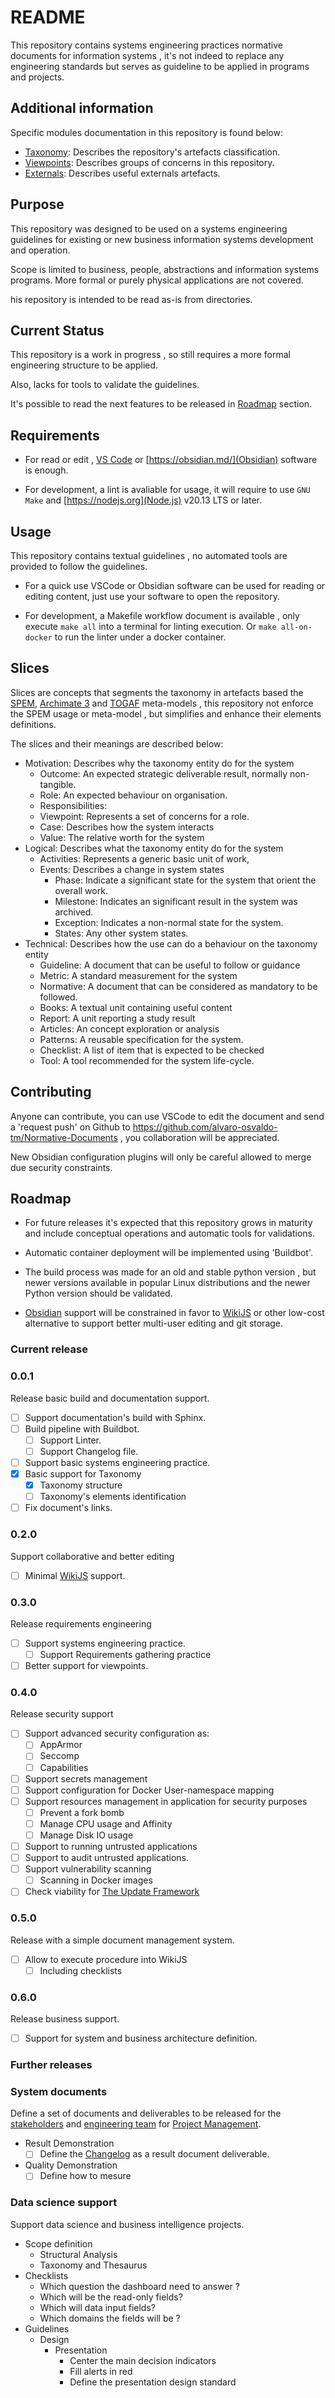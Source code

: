 # README

This repository contains systems engineering practices normative documents for information systems , it's not indeed to replace any engineering standards but serves as guideline to be applied in programs and projects.

## Additional information

Specific modules documentation in this repository is found below:

-   [Taxonomy](Taxonomy/README.md): Describes the repository's artefacts classification.
-   [Viewpoints](Viewpoints/README.md): Describes groups of concerns in this repository.
-   [Externals](Externals/Externals.md): Describes useful externals artefacts.

## Purpose

This repository was designed to be used on a systems engineering guidelines for existing or new business information systems development and operation.

Scope is limited to business, people, abstractions and information systems programs. More formal or purely physical applications are not covered.

his repository is intended to be read as-is from directories.

## Current Status

This repository is a work in progress , so still requires a more formal engineering structure to be applied.

Also, lacks for tools to validate the guidelines.

It's possible to read the next features to be released in [Roadmap](#roadmap) section.

## Requirements

-   For read or edit , [VS Code](https://code.visualstudio.com/) or [https://obsidian.md/](Obsidian) software is enough.

-   For development, a lint is avaliable for usage, it will require to use `GNU Make` and [https://nodejs.org](Node.js) v20.13 LTS or later.

## Usage

This repository contains textual guidelines , no automated tools are provided to follow the guidelines.

-   For a quick use VSCode or Obsidian software can be used for reading or editing content, just use your software to open the repository.

-   For development, a Makefile workflow document is available , only execute `make all` into a terminal for linting execution. Or `make all-on-docker` to run the linter under a docker container.

## Slices 

Slices are concepts that segments the taxonomy in artefacts based the [SPEM](https://www.omg.org/spec/SPEM/2.0/About-SPEM),  [Archimate 3](https://pubs.opengroup.org/architecture/archimate3-doc/index.html) and [TOGAF](https://www.opengroup.org/togaf/10thedition) meta-models , this repository not enforce the SPEM usage or meta-model , but simplifies and enhance their elements definitions.

The slices and their meanings are described below:


- Motivation: Describes why the taxonomy entity do for the system
	- Outcome: An expected strategic deliverable result, normally non-tangible.
	- Role: An expected behaviour on organisation.
	- Responsibilities: 
	- Viewpoint: Represents a set of concerns for a role.
	- Case: Describes how the system interacts 
	- Value: The relative worth for the system 
- Logical: Describes what the taxonomy entity do for the system
	- Activities: Represents a generic basic unit of work, 
	- Events: Describes a change in system states
		- Phase: Indicate a significant state for the system that orient the overall work.
		- Milestone: Indicates an significant result in the system was archived.
		- Exception: Indicates a non-normal state for the system.
		- States: Any other system states.
- Technical: Describes how the use can do a behaviour on the taxonomy entity
	- Guideline: A document that can be useful to follow or guidance
	- Metric: A standard measurement for the system
	- Normative: A document that can be considered as mandatory to be followed.
	- Books: A textual unit containing useful content
	- Report: A unit reporting a study result
	- Articles: An concept exploration or analysis
	- Patterns: A reusable specification for the system.
	- Checklist: A list of item that is expected to be checked 
	- Tool: A tool recommended for the system life-cycle.



## Contributing

Anyone can contribute, you can use VSCode to edit the document and send a 'request push' on Github to <https://github.com/alvaro-osvaldo-tm/Normative-Documents> , you collaboration will be appreciated.

New Obsidian configuration plugins will only be careful allowed to merge due security constraints.

## Roadmap

-   For future releases it's expected that this repository grows in maturity and include conceptual operations and automatic tools for validations.

-   Automatic container deployment will be implemented using 'Buildbot'.

-   The build process was made for an old and stable python version , but newer versions available in popular Linux distributions and the newer Python version should be validated.

-   [Obsidian](Tools/Management/Knowledge%20Management/Information%20Capture/Obsidian.md) support will be constrained in favor to [WikiJS](Tools/Management/Knowledge%20Management/Information%20Capture/WikiJS.md) or other low-cost alternative to support better multi-user editing and git storage.

### Current release

### 0.0.1

Release basic build and documentation support.

-   [ ] Support documentation's build with Sphinx.
-   [ ] Build pipeline with Buildbot.
    -   [ ] Support Linter.
    -   [ ] Support Changelog file.
-   [ ] Support basic systems engineering practice.
-   [x] Basic support for Taxonomy
    -   [x] Taxonomy structure
    -   [ ] Taxonomy's elements identification
-   [ ] Fix document's links.

### 0.2.0

Support collaborative and better editing

-   [ ] Minimal [WikiJS](Tools/Management/Knowledge%20Management/Information%20Capture/WikiJS.md) support.

### 0.3.0

Release requirements engineering

-   [ ] Support systems engineering practice.
    -   [ ] Support Requirements gathering practice
-   [ ] Better support for viewpoints.

### 0.4.0

Release security support

-   [ ] Support advanced security configuration as:
    -   [ ] AppArmor
    -   [ ] Seccomp
    -   [ ] Capabilities
-   [ ] Support secrets management
-   [ ] Support configuration for Docker User-namespace mapping
-   [ ] Support resources management in application for security purposes
    -   [ ] Prevent a fork bomb
    -   [ ] Manage CPU usage and Affinity
    -   [ ] Manage Disk IO usage
-   [ ] Support to running untrusted applications
-   [ ] Support to audit untrusted applications.
-   [ ] Support vulnerability scanning
    -   [ ] Scanning in Docker images
-   [ ] Check viability for [The Update Framework](https://theupdateframework.io/)

### 0.5.0

Release with a simple document management system.

-   [ ] Allow to execute procedure into WikiJS
    -   [ ] Including checklists

### 0.6.0

Release business support.

-   [ ] Support for system and business architecture definition.

### Further releases

### System documents

Define a set of documents and deliverables to be released for the [stakeholders](Roles/Project/Stakeholders/Project%20Stakeholder%20Role.md) and [engineering team](Roles/Engineering/Engineering%20Role.md) for [Project Management](Taxonomy/Management/Project%20Management/Project%20Management.md).

-   Result Demonstration
    -   [ ] Define the [Changelog](Taxonomy/Engineering/Software%20Engineering/Software%20Release/Changelog.md) as a result document deliverable.
-   Quality Demonstration
    -   [ ] Define how to mesure

### Data science support

Support data science and business intelligence projects.

-   Scope definition
    -   Structural Analysis
    -   Taxonomy and Thesaurus
-   Checklists
    -   Which question the dashboard need to answer ?
    -   Which will be the read-only fields?
    -   Which will data input fields?
    -   Which domains the fields will be ?
-   Guidelines
    -   Design
        -   Presentation
            -   Center the main decision indicators
            -   Fill alerts in red
            -   Define the presentation design standard
